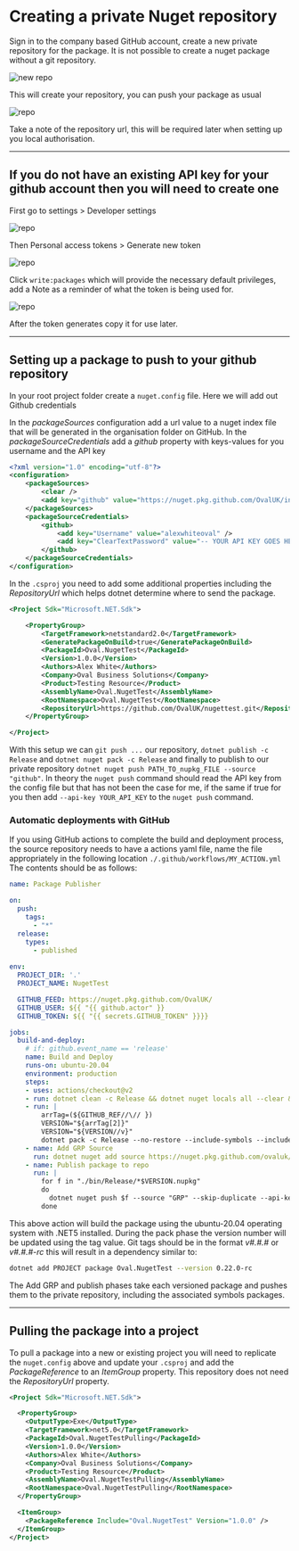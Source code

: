 # Creating a private Nuget repository

Sign in to the company based GitHub account, create a new private repository for the package. It is not possible to create a nuget package without a git repository.

![new repo](https://s3.eu-west-1.amazonaws.com/ovalgeneric/public/assets/nuget-guide/create-repo.png)

This will create your repository, you can push your package as usual

![repo](https://s3.eu-west-1.amazonaws.com/ovalgeneric/public/assets/nuget-guide/new-repo.png)

Take a note of the repository url, this will be required later when setting up you local authorisation.

---

## If you do not have an existing API key for your github account then you will need to create one

First go to settings > Developer settings

![repo](https://s3.eu-west-1.amazonaws.com/ovalgeneric/public/assets/nuget-guide/api-gen-1.png)

Then Personal access tokens > Generate new token

![repo](https://s3.eu-west-1.amazonaws.com/ovalgeneric/public/assets/nuget-guide/api-gen-2.png)

Click ```write:packages``` which will provide the necessary default privileges, add a Note as a reminder of what the token is being used for.

![repo](https://s3.eu-west-1.amazonaws.com/ovalgeneric/public/assets/nuget-guide/api-gen-3.png)

After the token generates copy it for use later.

---

## Setting up a package to push to your github repository

In your root project folder create a ```nuget.config``` file. Here we will add out Github credentials

In the _packageSources_ configuration add a url value to a nuget index file that will be generated in the organisation folder on GitHub. In the _packageSourceCredentials_ add a _github_ property with keys-values for you username and the API key

```XML
<?xml version="1.0" encoding="utf-8"?>
<configuration>
    <packageSources>
        <clear />
        <add key="github" value="https://nuget.pkg.github.com/OvalUK/index.json" />
    </packageSources>
    <packageSourceCredentials>
        <github>
            <add key="Username" value="alexwhiteoval" />
            <add key="ClearTextPassword" value="-- YOUR API KEY GOES HERE ---" />
        </github>
    </packageSourceCredentials>
</configuration>
```

In the ```.csproj``` you need to add some additional properties including the _RepositoryUrl_ which helps dotnet determine where to send the package.

```XML
<Project Sdk="Microsoft.NET.Sdk">

    <PropertyGroup>
        <TargetFramework>netstandard2.0</TargetFramework>
        <GeneratePackageOnBuild>true</GeneratePackageOnBuild>
        <PackageId>Oval.NugetTest</PackageId>
        <Version>1.0.0</Version>
        <Authors>Alex White</Authors>
        <Company>Oval Business Solutions</Company>
        <Product>Testing Resource</Product>
        <AssemblyName>Oval.NugetTest</AssemblyName>
        <RootNamespace>Oval.NugetTest</RootNamespace>
        <RepositoryUrl>https://github.com/OvalUK/nugettest.git</RepositoryUrl>
    </PropertyGroup>

</Project>
```

With this setup we can ```git push ...``` our repository, ```dotnet publish -c Release``` and ```dotnet nuget pack -c Release``` and finally to publish to our private repository ```dotnet nuget push PATH_TO_nupkg_FILE --source "github"```. In theory the ```nuget push``` command should read the API key from the config file but that has not been the case for me, if the same if true for you then add ```--api-key YOUR_API_KEY``` to the ```nuget push``` command.

### Automatic deployments with GitHub

If you using GitHub actions to complete the build and deployment process, the source repository needs to have a actions yaml file, name the file appropriately in the following location ```./.github/workflows/MY_ACTION.yml``` The contents should be as follows:

```YAML
name: Package Publisher

on:
  push:
    tags:
      - "*"
  release:
    types:
      - published
    
env:
  PROJECT_DIR: '.'
  PROJECT_NAME: NugetTest

  GITHUB_FEED: https://nuget.pkg.github.com/OvalUK/
  GITHUB_USER: ${{ "{{ github.actor" }}
  GITHUB_TOKEN: ${{ "{{ secrets.GITHUB_TOKEN" }}}}

jobs:
  build-and-deploy:
    # if: github.event_name == 'release'
    name: Build and Deploy
    runs-on: ubuntu-20.04
    environment: production
    steps:
    - uses: actions/checkout@v2
    - run: dotnet clean -c Release && dotnet nuget locals all --clear && dotnet publish -c Release
    - run: |
        arrTag=(${GITHUB_REF//\// })
        VERSION="${arrTag[2]}"
        VERSION="${VERSION//v}"
        dotnet pack -c Release --no-restore --include-symbols --include-source -p:PackageVersion=$VERSION $PROJECT_DIR/$PROJECT_NAME.csproj
    - name: Add GRP Source
      run: dotnet nuget add source https://nuget.pkg.github.com/ovaluk/index.json -n "GRP" -u $GITHUB_USER -p $GITHUB_TOKEN --store-password-in-clear-text
    - name: Publish package to repo
      run: |
        for f in "./bin/Release/*$VERSION.nupkg"
        do
          dotnet nuget push $f --source "GRP" --skip-duplicate --api-key $GITHUB_TOKEN
        done
```

This above action will build the package using the ubuntu-20.04 operating system with .NET5 installed. During the pack phase the version number will be updated using the tag value. Git tags should be in the format _v#.#.#_ or _v#.#.#-rc_ this will result in a dependency similar to:

```sh
dotnet add PROJECT package Oval.NugetTest --version 0.22.0-rc
```

The Add GRP and publish phases take each versioned package and pushes them to the private repository, including the associated symbols packages.

---

## Pulling the package into a project

To pull a package into a new or existing project you will need to replicate the ```nuget.config``` above and update your ```.csproj``` and add the _PackageReference_ to an _ItemGroup_ property. This repository does not need the _RepositoryUrl_ property.

```XML
<Project Sdk="Microsoft.NET.Sdk">

  <PropertyGroup>
    <OutputType>Exe</OutputType>
    <TargetFramework>net5.0</TargetFramework>
    <PackageId>Oval.NugetTestPulling</PackageId>
    <Version>1.0.0</Version>
    <Authors>Alex White</Authors>
    <Company>Oval Business Solutions</Company>
    <Product>Testing Resource</Product>
    <AssemblyName>Oval.NugetTestPulling</AssemblyName>
    <RootNamespace>Oval.NugetTestPulling</RootNamespace>
  </PropertyGroup>

  <ItemGroup>
    <PackageReference Include="Oval.NugetTest" Version="1.0.0" />
  </ItemGroup>
</Project>
```
